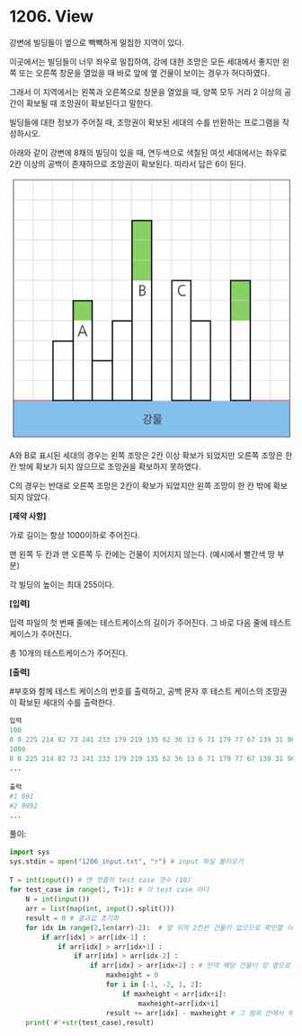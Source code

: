 # 1206. View

강변에 빌딩들이 옆으로 빽빽하게 밀집한 지역이 있다.

이곳에서는 빌딩들이 너무 좌우로 밀집하여, 강에 대한 조망은 모든 세대에서 좋지만 왼쪽 또는 오른쪽 창문을 열었을 때 바로 앞에 옆 건물이 보이는 경우가 허다하였다.

그래서 이 지역에서는 왼쪽과 오른쪽으로 창문을 열었을 때, 양쪽 모두 거리 2 이상의 공간이 확보될 때 조망권이 확보된다고 말한다.

빌딩들에 대한 정보가 주어질 때, 조망권이 확보된 세대의 수를 반환하는 프로그램을 작성하시오.

아래와 같이 강변에 8채의 빌딩이 있을 때, 연두색으로 색칠된 여섯 세대에서는 좌우로 2칸 이상의 공백이 존재하므로 조망권이 확보된다. 따라서 답은 6이 된다.

![image-20210215234634016](1206_View.assets/image-20210215234634016.png)

A와 B로 표시된 세대의 경우는 왼쪽 조망은 2칸 이상 확보가 되었지만 오른쪽 조망은 한 칸 밖에 확보가 되지 않으므로 조망권을 확보하지 못하였다.

C의 경우는 반대로 오른쪽 조망은 2칸이 확보가 되었지만 왼쪽 조망이 한 칸 밖에 확보되지 않았다.
 
**[제약 사항]**

가로 길이는 항상 1000이하로 주어진다.

맨 왼쪽 두 칸과 맨 오른쪽 두 칸에는 건물이 지어지지 않는다. (예시에서 빨간색 땅 부분)

각 빌딩의 높이는 최대 255이다.
 
**[입력]**

입력 파일의 첫 번째 줄에는 테스트케이스의 길이가 주어진다. 그 바로 다음 줄에 테스트 케이스가 주어진다.

총 10개의 테스트케이스가 주어진다.
 
**[출력]**

\#부호와 함께 테스트 케이스의 번호를 출력하고, 공백 문자 후 테스트 케이스의 조망권이 확보된 세대의 수를 출력한다.

```python
입력
100
0 0 225 214 82 73 241 233 179 219 135 62 36 13 6 71 179 77 67 139 31 90 9 37 ...
1000
0 0 225 214 82 73 241 233 179 219 135 62 36 13 6 71 179 77 67 139 31 90 9 37 ...
...

출력
#1 691
#2 9092
...
```



풀이:

```python
import sys
sys.stdin = open("1206_input.txt", "r") # input 파일 불러오기

T = int(input()) # 맨 첫줄의 test case 갯수 (10)
for test_case in range(1, T+1): # 각 test case 마다
    N = int(input())
	arr = list(map(int, input().split()))
	result = 0 # 결과값 초기화
	for idx in range(2,len(arr)-2):  # 앞 뒤의 2칸은 건물이 없으므로 확인할 이유가 없다.
    	if arr[idx] > arr[idx-1] :
        	if arr[idx] > arr[idx+1] :
            	if arr[idx] > arr[idx-2] :
                	if arr[idx] > arr[idx+2] : # 만약 해당 건물이 양 옆으로 2칸 범위 안의 건물들 중 제일 높다면
                    	maxheight = 0
                    	for i in [-1, -2, 1, 2]:
                            if maxheight < arr[idx+i]:
                                maxheight=arr[idx+i]
                        result += arr[idx] - maxheight # 그 범위 안에서 해당 건물을 제외한 제일 높은 건물의 높이를 해당 건물의 높이에서 뺀 값을 result에 누적합한다.
    print('#'+str(test_case),result)
```